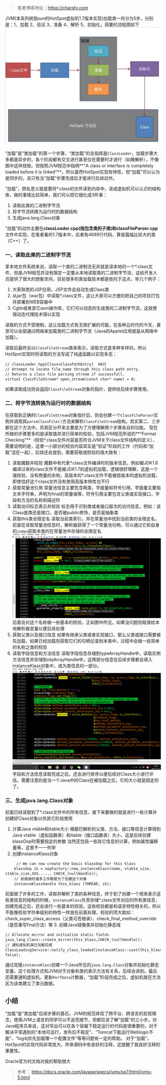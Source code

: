 > 笔者博客地址：https://charpty.com

JVM(本系列统指sun的HotSpot虚拟机1.7版本实现)加载类一共分为5步，分别是：1、加载 2、验证 3、准备 4、解析 5、初始化，简要的流程图如下
![类加载简述](/images/jvm/classload/loading/classloading_steps_simple_description.jpeg)

“加载”是“类加载”的第一个步骤，“类加载”的总指挥是```ClassLoader```，加载步骤大多都是异步的，各个阶段都有交叉进行甚至仅在需要时才进行（如晚解析），不像图中这样规矩。但按照JVM规范中指明**"A class or interface is completely loaded before it is linked"**，所以虽然HotSpot实现有特性，但“加载”可以认为是同步的，且只有当“加载”步骤完成后才能进行后续动作。

“加载”，顾名思义就是要将*.class的文件读到内存中，读成虚拟机可以认识的结构体，做的事情比较简单，我们可以把它细化成3件事：

 1. 读取此类的二进制字节流
 2. 将字节流转换为运行时的数据结构
 3. 生成java.lang.Class对象

“加载”的动作主要在**classLoader.cpp(指包含类的子类)**和**classFileParser.cpp**文件中实现，在笔者看的1.7版本中，后者有4689行代码，算是篇幅比较大的类（C++）了。

### 一、读取此类的二进制字节流
 拿本地文件系统来说，读取一个类的二进制流无非就是读本地的一个*.class文件，但是JVM规范并没有限定一定要从本地读取类的二进制字节流，这给开发人员提供了很大的想象空间，目前很多的类加载技术都是依托于这点，举几个例子：

 1. 大家熟悉的JSP应用，JSP文件会自动生成Class类
 2. 从jar包（war包）中读取*.class文件，这让大家可以方便的把自己的项目打包并部署到WEB容器中
 3. Cglib或者其它asm操作库，它们可以动态的生成类的二进制字节流，这就使得动态代理技术得以实现


读取的方式不受限制，这让加载方式有无限扩展的可能，在各种云时代的今天，甚至可以全部通过网络来加载类的二进制字节流（Java的Applet应用就是从网络中加载）。

读取后最终会以```ClassFileStream```类来表示，读取方式是多种多样的，所以HotSpot实现时将读取的方法写成了纯虚函数以实现多态：
```
// classLoader.hpp[Class=ClassPathEntry]  66行
// Attempt to locate file_name through this class path entry.
// Returns a class file parsing stream if successfull.
virtual ClassFileStream* open_stream(const char* name) = 0;
```
如果读取成功则会返回```ClassFileStream```对象的指针，提供给后续步骤使用。


### 二、将字节流转换为运行时的数据结构
在获取到正确的```ClassFileStream```对象指针后，则会创建一个```ClassFileParser```实例并调用其```parseClassFile()```方法来解析```ClassFileStream```结构。其实第二、三步都在这个方法中，将其区分开来主要是为了方便理解两个步骤各自的功能。
现在所做的步骤更多的是读取值并进行简单的校验，包括JVM规范所说的**“Format Checking”**（校验*.class文件内容是否符合JVM关于class文件结构的定义），需要说明的是，这里一小部分的校验内容其实是“验证”阶段的工作（代码和“加载”混在一起），后续还会提到，需要获取或校验的值大致有：

 1. 读取魔数并校验
 魔数中有代表*.class文件编译时的版本信息，例如被JDK1.8编译过来的class文件不能被JDK1.7的虚拟机加载，逻辑很好理解，这是一个强校验，没有商量的余地，高版本的*.class文件不能被低版本的虚拟机加载，即使恰好这个class文件没有使用高版本特性也不行
 2. 获取常量池引用
 常量池信息主要包含两类，字面量和符号引用，字面量主要指文本字符串，声明为final的常量值等，符号引用主要包含父类或实现接口，字段和方法的名称和描述符
 3. 读取访问标志表示并校验
标志用于识别类或者接口层次的访问信息，例如：该Class是类还是接口，是否被public修饰，是否是抽象类
 4. 获取this类全限定名
 读取当前类索引，并在常量池中找到当前类的全限定名，前面在读取常量池信息时，解析器获得了一个常量池句柄，可以通过它和自身的```index```获取本类的在常量池中存储的全限定名
![获取常量池句柄](/images/jvm/classload/loading/get_current_class_index.png)
后面会对这个名称做一些基本的校验，正如图中所见，如果没问题则赋值给本地解析器变量以便后续处理
 5. 获取父类以及接口信息
 如果有继承父类或者实现接口，那么父类或接口需要被先加载，如果已经加载则获取它们的句柄记录到本类中，过程中会做一些简单的名称之类的校验
 6. 读取字段信息和方法信息
 读取字段信息存储到typeArrayHandle中，读取实例方法信息并存储到objArrayHandle中，这两部分信息在后续步骤都会填入instanceKlass对象中，成为类信息的一部分。
![读取字段和方法信息](/images/jvm/classload/loading/parse_field_and_method.png)
 字段和方法信息读取完成之后，还会进行排序以便后续对Class大小进行评估，需要注意的是当一个Java中的Class在被加载之后，它的大小就是固定的了。

### 三、生成java.lang.Class对象
前面已经读取到了*.class文件中的所有信息，接下来要做的就是进行一些计算并创建好Class对象以供其它阶段使用

 1. 计算Java vtable和itable大小
 根据已解析的父类、方法、接口等信息计算得到Java vtable（虚拟函数表）和itable（接口函数表）大小，这是后续创建klassOop时需要指定的参数
 当然还包括一些其它信息的计算，例如属性偏移量等，这里不一一列举
 2. 创建instanceKlass对象
```
     // We can now create the basic klassOop for this klass
    klassOop ik = oopFactory::new_instanceKlass(name, vtable_size, itable_size,XXX....., CHECK_(nullHandle));
    // 前面做的诸多工作都是为了创建这个对象
    instanceKlassHandle this_klass (THREAD, ik);
```
前面做了许多的工作，读取并解析了类的各种信息，终于到了创建一个用来表示这些类信息的结构的时候，```instanceKlass```负责存储*.class文件对应的所有类信息，创建完成之后，还会进行一些基本的校验，这些校验都是和语言特性相关的，所以不能像校验字符串级别的特性一样放在前面处理，校验的项大致如：check_super_class_access（父类可否继承）、check_final_method_override（是否重写final方法）等
 3. 创建Java镜像类并初始化静态域
```
// Allocate mirror and initialize static fields
java_lang_Class::create_mirror(this_klass,CHECK_(nullHandle));
// 通知虚拟机类已加载完成
ClassLoadingService::notify_class_loaded(instanceKlass::cast(this_klass()), false);
```
通过克隆```instanceKlass```创建一个Java所见的```java.lang.Class```对象并初始化静态变量，这个处理方式和JVM对于对象和类的表示方法有关系，后续会讲到。最后还需要通知虚拟机，更新```PerfData```计数器，“加载”阶段完成之后，虚拟机就在方法区为该类建立了类元数据。

## 小结
“加载”是“类加载”后续步骤的基石，JVM的规范体现了跨平台、跨语言的宏观理念，使用JVM上语言的同学可以不追究细节，但都应该了解“加载”的三小步。对Java程序员来说，这对写出可以在各个容器下稳定运行的代码是很重要的，对于解决平常遇到的“本地可运行，发布后不稳定”、“Tomcat下能运行Weblogic不能”、“log4j优先加载哪一个配置文件”等等问题有一定的帮助。
对于“加载”，HotSpot的实现代码非常庞大，所幸源码中有良好的注释，这提醒了我良好注释的重要性。


Oracle官方的文档对我的帮助很大
>参考： https://docs.oracle.com/javase/specs/jvms/se7/html/jvms-5.html
